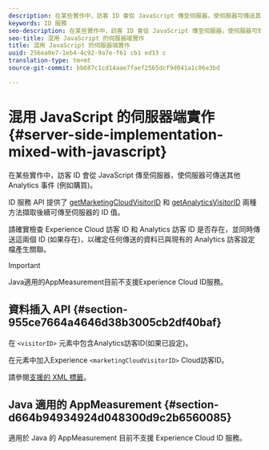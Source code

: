 ```yaml
---
description: 在某些實作中，訪客 ID 會從 JavaScript 傳至伺服器，使伺服器可傳送其他 Analytics 事件 (例如購買)。
keywords: ID 服務
seo-description: 在某些實作中，訪客 ID 會從 JavaScript 傳至伺服器，使伺服器可傳送其他 Analytics 事件 (例如購買)。
seo-title: 混用 JavaScript 的伺服器端實作
title: 混用 JavaScript 的伺服器端實作
uuid: 256ea0e7-1eb4-4c92-9a7e-f61 cb1 ed13 c
translation-type: tm+mt
source-git-commit: bb687c1cd14aae7faef2565dcf9d041a1c06e3bd

---
```



# 混用 JavaScript 的伺服器端實作 {#server-side-implementation-mixed-with-javascript}

在某些實作中，訪客 ID 會從 JavaScript 傳至伺服器，使伺服器可傳送其他 Analytics 事件 (例如購買)。

ID 服務 API 提供了 [getMarketingCloudVisitorID](../../mcvid-library/mcvid-get-set/mcvid-getmcvid.md) 和 [getAnalyticsVisitorID](../../mcvid-library/mcvid-get-set/mcvid-getanalyticsvisitorid.md) 兩種方法擷取後續可傳至伺服器的 ID 值。

請確實檢查 Experience Cloud 訪客 ID 和 Analytics 訪客 ID 是否存在，並同時傳送這兩個 ID (如果存在)，以確定任何傳送的資料已與現有的 Analytics 訪客設定檔產生關聯。

>[!IMPORTANT]
>
>Java適用的AppMeasurement目前不支援Experience Cloud ID服務。

## 資料插入 API {#section-955ce7664a4646d38b3005cb2df40baf}

在 `<visitorID>` 元素中包含Analytics訪客ID(如果已設定)。

在元素中加入Experience `<marketingCloudVisitorID>` Cloud訪客ID。

請參閱[支援的 XML 標籤](https://marketing.adobe.com/developer/en_US/documentation/data-insertion/r-supported-tags)。

## Java 適用的 AppMeasurement {#section-d664b94934924d048300d9c2b6560085}

適用於 Java 的 AppMeasurement 目前不支援 Experience Cloud ID 服務。
